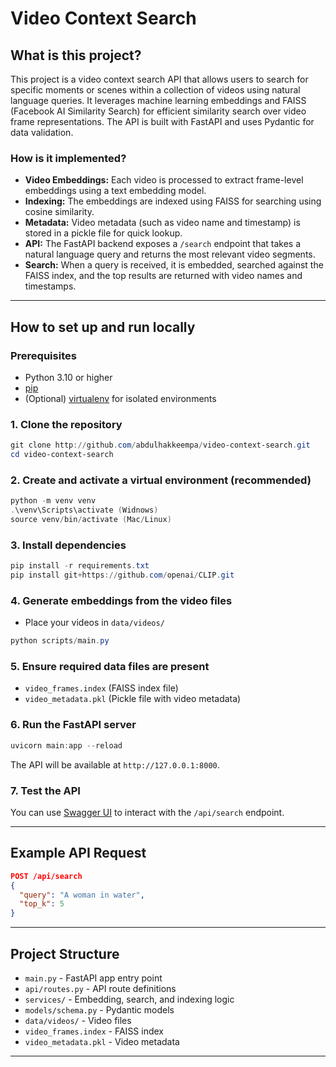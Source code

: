 # Video Context Search

## What is this project?
This project is a video context search API that allows users to search for specific moments or scenes within a collection of videos using natural language queries. It leverages machine learning embeddings and FAISS (Facebook AI Similarity Search) for efficient similarity search over video frame representations. The API is built with FastAPI and uses Pydantic for data validation.

### How is it implemented?
- **Video Embeddings:** Each video is processed to extract frame-level embeddings using a text embedding model.
- **Indexing:** The embeddings are indexed using FAISS for searching using cosine similarity.
- **Metadata:** Video metadata (such as video name and timestamp) is stored in a pickle file for quick lookup.
- **API:** The FastAPI backend exposes a `/search` endpoint that takes a natural language query and returns the most relevant video segments.
- **Search:** When a query is received, it is embedded, searched against the FAISS index, and the top results are returned with video names and timestamps.

---

## How to set up and run locally

### Prerequisites
- Python 3.10 or higher
- [pip](https://pip.pypa.io/en/stable/)
- (Optional) [virtualenv](https://virtualenv.pypa.io/en/latest/) for isolated environments

### 1. Clone the repository
```powershell
git clone http://github.com/abdulhakkeempa/video-context-search.git
cd video-context-search
```

### 2. Create and activate a virtual environment (recommended)
```powershell
python -m venv venv
.\venv\Scripts\activate (Widnows)
source venv/bin/activate (Mac/Linux)
```

### 3. Install dependencies
```powershell
pip install -r requirements.txt
pip install git+https://github.com/openai/CLIP.git
```

### 4. Generate embeddings from the video files
- Place your videos in `data/videos/` 
```powershell
python scripts/main.py
```

### 5. Ensure required data files are present
- `video_frames.index` (FAISS index file)
- `video_metadata.pkl` (Pickle file with video metadata)

### 6. Run the FastAPI server
```powershell
uvicorn main:app --reload
```

The API will be available at `http://127.0.0.1:8000`.

### 7. Test the API
You can use [Swagger UI](http://127.0.0.1:8000/docs) to interact with the `/api/search` endpoint.

---

## Example API Request
```json
POST /api/search
{
  "query": "A woman in water",
  "top_k": 5
}
```

---

## Project Structure
- `main.py` - FastAPI app entry point
- `api/routes.py` - API route definitions
- `services/` - Embedding, search, and indexing logic
- `models/schema.py` - Pydantic models
- `data/videos/` - Video files
- `video_frames.index` - FAISS index
- `video_metadata.pkl` - Video metadata

---


